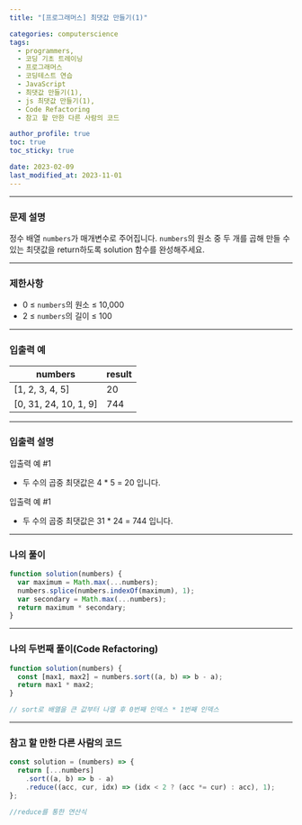 ```yaml
---
title: "[프로그래머스] 최댓값 만들기(1)"

categories: computerscience
tags:
  - programmers,
  - 코딩 기초 트레이닝
  - 프로그래머스
  - 코딩테스트 연습
  - JavaScript
  - 최댓값 만들기(1),
  - js 최댓값 만들기(1),
  - Code Refactoring
  - 참고 할 만한 다른 사람의 코드

author_profile: true
toc: true
toc_sticky: true

date: 2023-02-09
last_modified_at: 2023-11-01
---
```


---

### 문제 설명

정수 배열 `numbers`가 매개변수로 주어집니다. `numbers`의 원소 중 두 개를 곱해 만들 수 있는 최댓값을 return하도록 solution 함수를 완성해주세요.

---

### 제한사항

- 0 ≤ `numbers`의 원소 ≤ 10,000
- 2 ≤ `numbers`의 길이 ≤ 100

---

### 입출력 예

| numbers               | result |
| --------------------- | ------ |
| [1, 2, 3, 4, 5]       | 20     |
| [0, 31, 24, 10, 1, 9] | 744    |

---

### 입출력 설명

입출력 예 #1

- 두 수의 곱중 최댓값은 4 \* 5 = 20 입니다.

입출력 예 #1

- 두 수의 곱중 최댓값은 31 \* 24 = 744 입니다.

---

### 나의 풀이

```jsx
function solution(numbers) {
  var maximum = Math.max(...numbers);
  numbers.splice(numbers.indexOf(maximum), 1);
  var secondary = Math.max(...numbers);
  return maximum * secondary;
}
```

---

### 나의 두번째 풀이(Code Refactoring)

```jsx
function solution(numbers) {
  const [max1, max2] = numbers.sort((a, b) => b - a);
  return max1 * max2;
}

// sort로 배열을 큰 값부터 나열 후 0번째 인덱스 * 1번째 인덱스
```

---

### 참고 할 만한 다른 사람의 코드

```jsx
const solution = (numbers) => {
  return [...numbers]
    .sort((a, b) => b - a)
    .reduce((acc, cur, idx) => (idx < 2 ? (acc *= cur) : acc), 1);
};

//reduce를 통한 연산식
```
